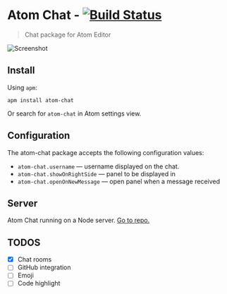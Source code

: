 Atom Chat - [![Build Status](https://travis-ci.org/mertkahyaoglu/atom-chat.svg?branch=master)](https://travis-ci.org/mertkahyaoglu/atom-chat)
==========

>Chat package for Atom Editor

![Screenshot](https://github.com/mertkahyaoglu/atom-chat/blob/master/screenshot.png?raw=true)

## Install

Using `apm`:

```
apm install atom-chat
```

Or search for `atom-chat` in Atom settings view.

## Configuration

The atom-chat package accepts the following configuration values:

* `atom-chat.username` &mdash; username displayed on the chat.
* `atom-chat.showOnRightSide` &mdash; panel to be displayed in
* `atom-chat.openOnNewMessage` &mdash; open panel when a message received

## Server

Atom Chat running on a Node server. [Go to repo.](https://github.com/mertkahyaoglu/atom-chat-server)

## TODOS
- [x] Chat rooms
- [ ] GitHub integration
- [ ] Emoji
- [ ] Code highlight
